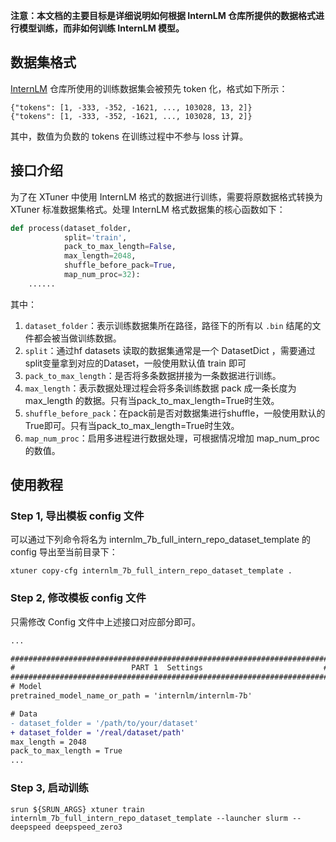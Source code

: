 **注意：本文档的主要目标是详细说明如何根据 InternLM 仓库所提供的数据格式进行模型训练，而非如何训练 InternLM 模型。**

## 数据集格式

[InternLM](https://github.com/InternLM/InternLM) 仓库所使用的训练数据集会被预先 token 化，格式如下所示：

```
{"tokens": [1, -333, -352, -1621, ..., 103028, 13, 2]}
{"tokens": [1, -333, -352, -1621, ..., 103028, 13, 2]}
```

其中，数值为负数的 tokens 在训练过程中不参与 loss 计算。

## 接口介绍

为了在 XTuner 中使用 InternLM 格式的数据进行训练，需要将原数据格式转换为 XTuner 标准数据集格式。处理 InternLM 格式数据集的核心函数如下：

```python
def process(dataset_folder,
            split='train',
            pack_to_max_length=False,
            max_length=2048,
            shuffle_before_pack=True,
            map_num_proc=32):
    ......
```

其中：

1. `dataset_folder`：表示训练数据集所在路径，路径下的所有以 `.bin` 结尾的文件都会被当做训练数据。
2. `split`：通过hf datasets 读取的数据集通常是一个 DatasetDict ，需要通过split变量拿到对应的Dataset，一般使用默认值 train 即可
3. `pack_to_max_length`：是否将多条数据拼接为一条数据进行训练。
4. `max_length`：表示数据处理过程会将多条训练数据 pack 成一条长度为max_length 的数据。只有当pack_to_max_length=True时生效。
5. `shuffle_before_pack`：在pack前是否对数据集进行shuffle，一般使用默认的True即可。只有当pack_to_max_length=True时生效。
6. `map_num_proc`：启用多进程进行数据处理，可根据情况增加 map_num_proc 的数值。

## 使用教程

### Step 1, 导出模板 config 文件

可以通过下列命令将名为 internlm_7b_full_intern_repo_dataset_template 的 config 导出至当前目录下：

```
xtuner copy-cfg internlm_7b_full_intern_repo_dataset_template .
```

### Step 2, 修改模板 config 文件

只需修改 Config 文件中上述接口对应部分即可。

```diff
...

#######################################################################
#                          PART 1  Settings                           #
#######################################################################
# Model
pretrained_model_name_or_path = 'internlm/internlm-7b'

# Data
- dataset_folder = '/path/to/your/dataset'
+ dataset_folder = '/real/dataset/path'
max_length = 2048
pack_to_max_length = True
...
```

### Step 3, 启动训练

```
srun ${SRUN_ARGS} xtuner train internlm_7b_full_intern_repo_dataset_template --launcher slurm --deepspeed deepspeed_zero3
```

